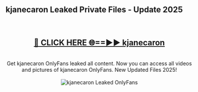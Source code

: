 <h2>kjanecaron Leaked Private Files - Update 2025</h2>
<br>
<div align="center">
<h2><a href="https://cliphot.my.id/kjanecaron" rel="nofollow">🔴 CLICK HERE 🌐==►► kjanecaron</a></h2>
<br>
Get kjanecaron OnlyFans leaked all content. Now you can access all videos and pictures of kjanecaron OnlyFans. New Updated Files 2025!
<br>
<br>
<a href="https://cliphot.my.id/kjanecaron" rel="nofollow" data-target="animated-image.originalLink"><img src="https://i.ibb.co.com/WyWwxjT/player-gif2.gif" alt="kjanecaron Leaked OnlyFans" style="max-width: 100%; display: inline-block;" data-target="animated-image.originalImage"></a>
</div>
<br>